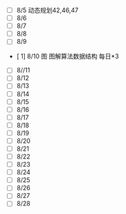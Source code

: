 - [ ] 8/5	动态规划42,46,47
- [ ] 8/6
- [ ] 8/7
- [ ] 8/8
- [ ] 8/9
- [ 1] 8/10 图
图解算法数据结构
每日*3
- [ ] 8//11 
- [ ] 8/12
- [ ] 8/13
- [ ] 8/14
- [ ] 8/15
- [ ] 8/16
- [ ] 8/17
- [ ] 8/18
- [ ] 8/19
- [ ] 8/20
- [ ] 8/21
- [ ] 8/22
- [ ] 8/23
- [ ] 8/24
- [ ] 8/25
- [ ] 8/26
- [ ] 8/27
- [ ] 8/28